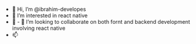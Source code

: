 - 👋 Hi, I’m @ibrahim-developes
- 👀 I’m interested in react native
- 🌱 - 💞️ I’m looking to collaborate on both fornt and backend
 development involving react native
- 📫 

<!---
ibrahim-developes/ibrahim-developes is a ✨ special ✨ repository because its `README.md` (this file) appears on your GitHub profile.
You can click the Preview link to take a look at your changes.
--->
